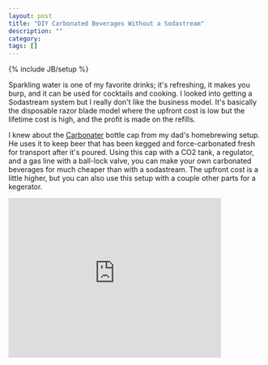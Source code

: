 ```yaml
---
layout: post
title: "DIY Carbonated Beverages Without a Sodastream"
description: ""
category: 
tags: []
---
```

{% include JB/setup %}

Sparkling water is one of my favorite drinks; it's refreshing, it makes
you burp, and it can be used for cocktails and cooking. I looked into
getting a Sodastream system but I really don't like the business model.
It's basically the disposable razor blade model where the upfront cost
is low but the lifetime cost is high, and the profit is made on the
refills.

I knew about the
[Carbonater](http://www.amazon.com/LiquidBread-The-Carbonater/dp/B0064OKADS/ref=sr_1_1?ie=UTF8&qid=1361747126&sr=8-1&keywords=carbonator)
bottle cap from my dad's homebrewing setup. He uses it to keep beer that
has been kegged and force-carbonated fresh for transport after it's
poured. Using this cap with a CO2 tank,
a regulator, and a gas line with a ball-lock valve, you can make your
own carbonated beverages for much cheaper than with a sodastream. The
upfront cost is a little higher, but you can also use this setup with a
couple other parts for a
kegerator.

<iframe width="420" height="315" src="http://www.youtube.com/embed/9c7lVunoooI" frameborder="0" allowfullscreen></iframe>
